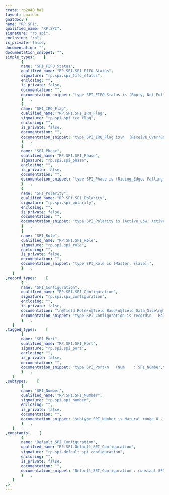 ```yaml
---
crate: rp2040_hal
layout: gnatdoc
gnatdoc: {
name: "RP.SPI",
qualified_name: "RP.SPI",
signature: "rp.spi",
enclosing: "rp",
is_private: false,
documentation: "",
documentation_snippet: "",
simple_types:    [
       {
       name: "SPI_FIFO_Status",
       qualified_name: "RP.SPI.SPI_FIFO_Status",
       signature: "rp.spi.spi_fifo_status",
       enclosing: "",
       is_private: false,
       documentation: "",
       documentation_snippet: "type SPI_FIFO_Status is (Empty, Not_Full, Busy, Full, Invalid);",
       }   ,
       {
       name: "SPI_IRQ_Flag",
       qualified_name: "RP.SPI.SPI_IRQ_Flag",
       signature: "rp.spi.spi_irq_flag",
       enclosing: "",
       is_private: false,
       documentation: "",
       documentation_snippet: "type SPI_IRQ_Flag is\n  (Receive_Overrun,\n   Receive_FIFO_Not_Empty,\n   Receive_FIFO_Half_Full,\n   Transmit_FIFO_Half_Empty);",
       }   ,
       {
       name: "SPI_Phase",
       qualified_name: "RP.SPI.SPI_Phase",
       signature: "rp.spi.spi_phase",
       enclosing: "",
       is_private: false,
       documentation: "",
       documentation_snippet: "type SPI_Phase is (Rising_Edge, Falling_Edge);",
       }   ,
       {
       name: "SPI_Polarity",
       qualified_name: "RP.SPI.SPI_Polarity",
       signature: "rp.spi.spi_polarity",
       enclosing: "",
       is_private: false,
       documentation: "",
       documentation_snippet: "type SPI_Polarity is (Active_Low, Active_High);",
       }   ,
       {
       name: "SPI_Role",
       qualified_name: "RP.SPI.SPI_Role",
       signature: "rp.spi.spi_role",
       enclosing: "",
       is_private: false,
       documentation: "",
       documentation_snippet: "type SPI_Role is (Master, Slave);",
       }   ,
   ]
,record_types:    [
       {
       name: "SPI_Configuration",
       qualified_name: "RP.SPI.SPI_Configuration",
       signature: "rp.spi.spi_configuration",
       enclosing: "",
       is_private: false,
       documentation: "\n@field Role\n@field Baud\n@field Data_Size\n@field Polarity\n@field Phase\n@field Blocking\n  Wait for Transmit FIFO to be empty before returning\n@field Loopback",
       documentation_snippet: "type SPI_Configuration is record\n   Role      : SPI_Role := Master;\n   Baud      : Hertz := 1_000_000;\n   Data_Size : SPI_Data_Size := Data_Size_8b;\n   Polarity  : SPI_Polarity := Active_Low;\n   Phase     : SPI_Phase := Rising_Edge;\n   Blocking  : Boolean := True;\n   Loopback  : Boolean := False;\nend record;",
       }   ,
   ]
,tagged_types:    [
       {
       name: "SPI_Port",
       qualified_name: "RP.SPI.SPI_Port",
       signature: "rp.spi.spi_port",
       enclosing: "",
       is_private: false,
       documentation: "",
       documentation_snippet: "type SPI_Port\n   (Num    : SPI_Number;\n    Periph : not null access RP2040_SVD.SPI.SPI_Peripheral)\nis new HAL.SPI.SPI_Port with record\n   Blocking : Boolean := True;\nend record;",
       }   ,
   ]
,subtypes:    [
       {
       name: "SPI_Number",
       qualified_name: "RP.SPI.SPI_Number",
       signature: "rp.spi.spi_number",
       enclosing: "",
       is_private: false,
       documentation: "",
       documentation_snippet: "subtype SPI_Number is Natural range 0 .. 1;",
       }   ,
   ]
,constants:    [
       {
       name: "Default_SPI_Configuration",
       qualified_name: "RP.SPI.Default_SPI_Configuration",
       signature: "rp.spi.default_spi_configuration",
       enclosing: "",
       is_private: false,
       documentation: "",
       documentation_snippet: "Default_SPI_Configuration : constant SPI_Configuration := (others => <>);",
       }   ,
   ]
,}
---
```

